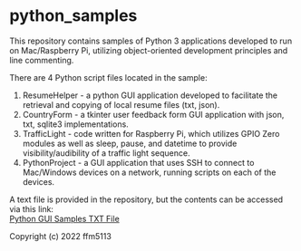 # python_samples
This repository contains samples of Python 3 applications developed to run on Mac/Raspberry Pi, utilizing object-oriented development principles and line commenting. 

There are 4 Python script files located in the sample:
1. ResumeHelper - a python GUI application developed to facilitate the retrieval and copying of local resume files (txt, json).
2. CountryForm - a tkinter user feedback form GUI application with json, txt, sqlite3 implementations.
3. TrafficLight - code written for Raspberry Pi, which utilizes GPIO Zero modules as well as sleep, pause, and datetime to provide visibility/audibility of a traffic light sequence.
4. PythonProject - a GUI application that uses SSH to connect to Mac/Windows devices on a network, running scripts on each of the devices. 

A text file is provided in the repository, but the contents can be accessed via this link:<br>
<a href="https://github.com/ffm5113/python_samples/blob/main/Forrest_Moulin_Python_GUI_Samples.txt">Python GUI Samples TXT File</a>

Copyright (c) 2022 ffm5113

